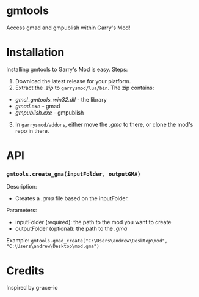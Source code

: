 # gmtools
Access gmad and gmpublish within Garry's Mod!

# Installation
Installing gmtools to Garry's Mod is easy.
Steps:
1. Download the latest release for your platform.
2. Extract the *.zip* to ```garrysmod/lua/bin```. The zip contains:
  - *gmcl_gmtools_win32.dll* - the library
  - *gmad.exe* - gmad
  - *gmpublish.exe* - gmpublish
3. In  ```garrysmod/addons```, either move the *.gma* to there, or clone the mod's repo in there.

# API
### ```gmtools.create_gma(inputFolder, outputGMA)```
Description:
- Creates a *.gma* file based on the inputFolder.

Parameters:
- inputFolder (required): the path to the mod you want to create
- outputFolder (optional): the path to the *.gma*

Example:
```gmtools.gmad_create("C:\Users\andrew\Desktop\mod", "C:\Users\andrew\Desktop\mod.gma")```

# Credits
Inspired by g-ace-io
